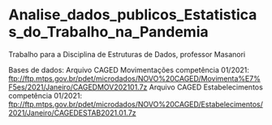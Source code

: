 # Analise_dados_publicos_Estatisticas_do_Trabalho_na_Pandemia
Trabalho para a Disciplina de Estruturas de Dados, professor Masanori

Bases de dados:
Arquivo CAGED Movimentações competência 01/2021: ftp://ftp.mtps.gov.br/pdet/microdados/NOVO%20CAGED/Movimenta%E7%F5es/2021/Janeiro/CAGEDMOV202101.7z
Arquivo CAGED Estabelecimentos competência 01/2021: ftp://ftp.mtps.gov.br/pdet/microdados/NOVO%20CAGED/Estabelecimentos/2021/Janeiro/CAGEDESTAB2021.01.7z
